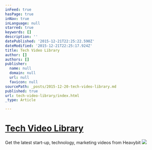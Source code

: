 ```yaml
---
inFeed: true
hasPage: true
inNav: true
inLanguage: null
starred: true
keywords: []
description: ''
datePublished: '2015-12-21T22:25:22.590Z'
dateModified: '2015-12-21T22:25:17.924Z'
title: Tech Video Library
author: []
authors: []
publisher:
  name: null
  domain: null
  url: null
  favicon: null
sourcePath: _posts/2015-12-20-tech-video-library.md
published: true
url: tech-video-library/index.html
_type: Article

---
```

# [Tech Video Library][0]

Get the latest start-up, technology, marketing videos from Heavybit
![](https://the-grid-user-content.s3-us-west-2.amazonaws.com/c2fe8b8c-d2d7-45c8-9d76-140717907d40.jpg)

[0]: http://www.heavybit.com/library/